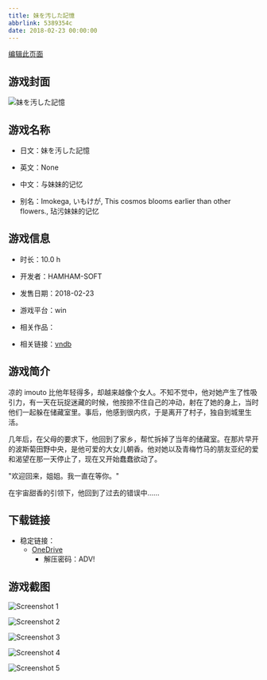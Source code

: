 ```yaml
---
title: 妹を汚した記憶
abbrlink: 5389354c
date: 2018-02-23 00:00:00
---
```

[编辑此页面](https://github.com/ACG-3/ADV3-source/blob/main/source/_posts/games/%E5%A6%B9%E3%82%92%E6%B1%9A%E3%81%97%E3%81%9F%E8%A8%98%E6%86%B6.md)

## 游戏封面

![妹を汚した記憶](https://pan.timero.xyz/onedrive/img_lib_001/%E5%A6%B9%E3%82%92%E6%B1%9A%E3%81%97%E3%81%9F%E8%A8%98%E6%86%B6_cover.avif)


## 游戏名称

- 日文：妹を汚した記憶
- 英文：None
- 中文：与妹妹的记忆

- 别名：Imokega, いもけが, This cosmos blooms earlier than other flowers., 玷污妹妹的记忆


## 游戏信息

- 时长：10.0 h
- 开发者：HAMHAM-SOFT
- 发售日期：2018-02-23
- 游戏平台：win
- 相关作品：

- 相关链接：[vndb](https://vndb.org/v22156)


## 游戏简介

凉的 imouto 比他年轻得多，却越来越像个女人。不知不觉中，他对她产生了性吸引力，有一天在玩捉迷藏的时候，他按捺不住自己的冲动，射在了她的身上，当时他们一起躲在储藏室里。事后，他感到很内疚，于是离开了村子，独自到城里生活。

几年后，在父母的要求下，他回到了家乡，帮忙拆掉了当年的储藏室。在那片早开的波斯菊田野中央，是他可爱的大女儿朝香。他对她以及青梅竹马的朋友亚纪的爱和渴望在那一天停止了，现在又开始蠢蠢欲动了。

"欢迎回来，姐姐。我一直在等你。"

在宇宙甜香的引领下，他回到了过去的错误中......




## 下载链接

- 稳定链接：
    - [OneDrive](https://pan.timero.xyz/onedrive/adv_lib_001/%E5%A6%B9%E3%82%92%E6%B1%9A%E3%81%97%E3%81%9F%E8%A8%98%E6%86%B6)
        - 解压密码：ADV!



## 游戏截图


![Screenshot 1](https://pan.timero.xyz/onedrive/img_lib_001/%E5%A6%B9%E3%82%92%E6%B1%9A%E3%81%97%E3%81%9F%E8%A8%98%E6%86%B6_Screenshot_1.avif)

![Screenshot 2](https://pan.timero.xyz/onedrive/img_lib_001/%E5%A6%B9%E3%82%92%E6%B1%9A%E3%81%97%E3%81%9F%E8%A8%98%E6%86%B6_Screenshot_2.avif)

![Screenshot 3](https://pan.timero.xyz/onedrive/img_lib_001/%E5%A6%B9%E3%82%92%E6%B1%9A%E3%81%97%E3%81%9F%E8%A8%98%E6%86%B6_Screenshot_3.avif)

![Screenshot 4](https://pan.timero.xyz/onedrive/img_lib_001/%E5%A6%B9%E3%82%92%E6%B1%9A%E3%81%97%E3%81%9F%E8%A8%98%E6%86%B6_Screenshot_4.avif)

![Screenshot 5](https://pan.timero.xyz/onedrive/img_lib_001/%E5%A6%B9%E3%82%92%E6%B1%9A%E3%81%97%E3%81%9F%E8%A8%98%E6%86%B6_Screenshot_5.avif)


